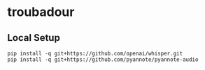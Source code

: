 # troubadour

## Local Setup

```commandline
pip install -q git+https://github.com/openai/whisper.git
pip install -q git+https://github.com/pyannote/pyannote-audio
```